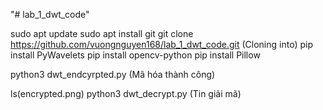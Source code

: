 "# lab_1_dwt_code" 

sudo apt update
sudo apt install git
git clone https://github.com/vuongnguyen168/lab_1_dwt_code.git (Cloning into)
pip install PyWavelets
pip install opencv-python
pip install Pillow

python3 dwt_endcyrpted.py (Mã hóa thành công)

ls(encrypted.png)
python3 dwt_decrypt.py (Tin giải mã)
